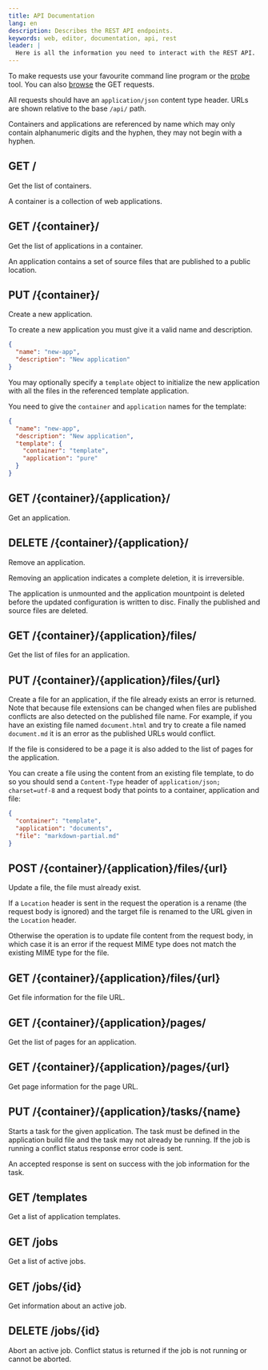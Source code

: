 ```yaml
---
title: API Documentation
lang: en
description: Describes the REST API endpoints.
keywords: web, editor, documentation, api, rest
leader: |
  Here is all the information you need to interact with the REST API.
---
```


<div class="api">

To make requests use your favourite command line program or the [probe](/tools/api/probe/ "API Probe") tool. You can also [browse](/tools/api/browser/ "API Browser") the GET requests.

All requests should have an `application/json` content type header. URLs are shown relative to the base `/api/` path.

Containers and applications are referenced by name which may only contain alphanumeric digits and the hyphen, they may not begin with a hyphen.

## GET /

Get the list of containers.

A container is a collection of web applications.

## GET /{container}/

Get the list of applications in a container.

An application contains a set of source files that are published to a public location.

## PUT /{container}/

Create a new application.

To create a new application you must give it a valid name and description.

```json
{
  "name": "new-app",
  "description": "New application"
}
```

You may optionally specify a `template` object to initialize the new
application with all the files in the referenced template application.

You need to give the `container` and `application` names for the template:

```json
{
  "name": "new-app",
  "description": "New application",
  "template": {
    "container": "template",
    "application": "pure"
  }
}
```

## GET /{container}/{application}/

Get an application.

## DELETE /{container}/{application}/

Remove an application.

Removing an application indicates a complete deletion, it is
irreversible.

The application is unmounted and the application mountpoint is
deleted before the updated configuration is written to disc. Finally
the published and source files are deleted.

## GET /{container}/{application}/files/

Get the list of files for an application.

## PUT /{container}/{application}/files/{url}

Create a file for an application, if the file already exists an
error is returned. Note that because file extensions can be changed
when files are published conflicts are also detected on the published
file name. For example, if you have an existing file
named `document.html` and try to create a file named `document.md`
it is an error as the published URLs would conflict.

If the file is considered to be a page it is also added to the list
of pages for the application.

You can create a file using the content from an existing file template,
to do so you should send a `Content-Type` header of
`application/json; charset=utf-8` and a request body that points to a
container, application and file:

```json
{
  "container": "template",
  "application": "documents",
  "file": "markdown-partial.md"
}
```

## POST /{container}/{application}/files/{url}

Update a file, the file must already exist.

If a `Location` header is sent in the request the operation is a rename
(the request body is ignored) and the target file is renamed to the URL
given in the `Location` header.

Otherwise the operation is to update file content from the request body,
in which case it is an error if the request MIME type does not match the
existing MIME type for the file.

## GET /{container}/{application}/files/{url}

Get file information for the file URL.

## GET /{container}/{application}/pages/

Get the list of pages for an application.

## GET /{container}/{application}/pages/{url}

Get page information for the page URL.

## PUT /{container}/{application}/tasks/{name}

Starts a task for the given application. The task must be defined
in the application build file and the task may not already be
running. If the job is running a conflict status response error
code is sent.

An accepted response is sent on success with the job information
for the task.

## GET /templates

Get a list of application templates.

## GET /jobs

Get a list of active jobs.

## GET /jobs/{id}

Get information about an active job.

## DELETE /jobs/{id}

Abort an active job. Conflict status is returned if the job is not
running or cannot be aborted.

</div>
